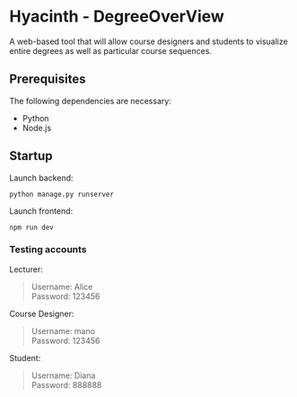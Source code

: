 # Hyacinth - DegreeOverView
A web-based tool that will allow course designers and students to visualize entire degrees as well as particular course sequences.
## Prerequisites
The following dependencies are necessary:
- Python
- Node.js
## Startup
Launch backend: 
```Shell
python manage.py runserver
```
Launch frontend:
```Shell
npm run dev
```
### Testing accounts
Lecturer:  
> Username: Alice  
Password: 123456

Course Designer:  
> Username: mano  
Password: 123456

Student:  
> Username: Diana  
Password: 888888